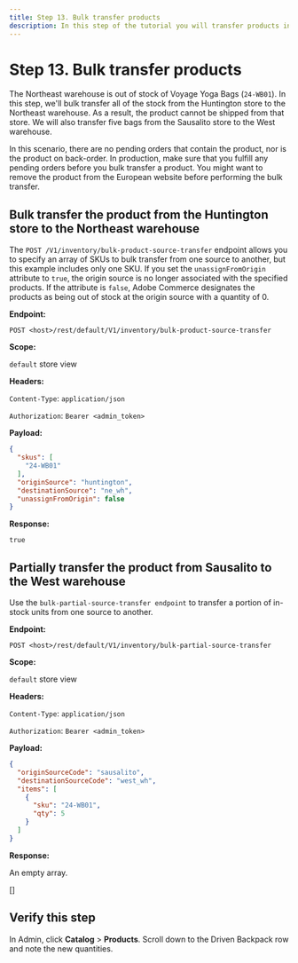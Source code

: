 ```yaml
---
title: Step 13. Bulk transfer products
description: In this step of the tutorial you will transfer products in bulk
--- 
```

 
# Step 13. Bulk transfer products

The Northeast warehouse is out of stock of Voyage Yoga Bags (`24-WB01`). In this step, we'll bulk transfer all of the stock from the Huntington store to the Northeast warehouse. As a result, the product cannot be shipped from that store. We will also transfer five bags from the Sausalito store to the West warehouse.

In this scenario, there are no pending orders that contain the product, nor is the product on back-order. In production, make sure that you fulfill any pending orders before you bulk transfer a product. You might want to remove the product from the European website before performing the bulk transfer.

## Bulk transfer the product from the Huntington store to the Northeast warehouse

The `POST /V1/inventory/bulk-product-source-transfer` endpoint allows you to specify an array of SKUs to bulk transfer from one source to another, but this example includes only one SKU. If you set the `unassignFromOrigin` attribute to `true`, the origin source is no longer associated with the specified products. If the attribute is `false`, Adobe Commerce designates the products as being out of stock at the origin source with a quantity of 0.

**Endpoint:**

`POST <host>/rest/default/V1/inventory/bulk-product-source-transfer`

**Scope:**

`default` store view

**Headers:**

`Content-Type`: `application/json`

`Authorization`: `Bearer <admin_token>`

**Payload:**

```json
{
  "skus": [
    "24-WB01"
  ],
  "originSource": "huntington",
  "destinationSource": "ne_wh",
  "unassignFromOrigin": false
}
```

**Response:**

`true`

## Partially transfer the product from Sausalito to the West warehouse

Use the `bulk-partial-source-transfer endpoint` to transfer a portion of in-stock units from one source to another.

**Endpoint:**

`POST <host>/rest/default/V1/inventory/bulk-partial-source-transfer`

**Scope:**

`default` store view

**Headers:**

`Content-Type`: `application/json`

`Authorization`: `Bearer <admin_token>`

**Payload:**

```json
{
  "originSourceCode": "sausalito",
  "destinationSourceCode": "west_wh",
  "items": [
    {
      "sku": "24-WB01",
      "qty": 5
    }
  ]
}
```

**Response:**

An empty array.

[]

## Verify this step

In Admin, click **Catalog** > **Products**. Scroll down to the Driven Backpack row and note the new quantities.
